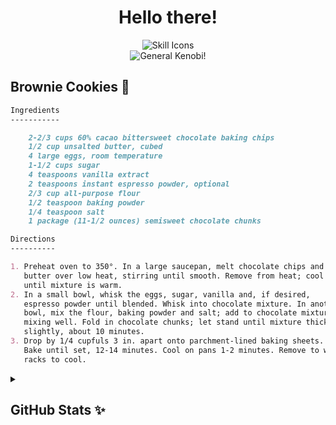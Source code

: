 <h1 align="center">Hello there!</h1>

<div align="center">
    <img src="https://skillicons.dev/icons?i=git,maven,gradle,linux,java,kotlin,python,latex,markdown" alt="Skill Icons" />
    <br>
    <img src="https://media1.tenor.com/m/h8ESfI_EBaQAAAAC/star-wars-general-grievous.gif" alt="General Kenobi!">
</div>

## Brownie Cookies 🍪

<!--
All credits for the recipe goes to https://www.tasteofhome.com/recipes/jumbo-brownie-cookies/! Check out their amazing cookies!
-->

```md
Ingredients
-----------

    2-2/3 cups 60% cacao bittersweet chocolate baking chips
    1/2 cup unsalted butter, cubed
    4 large eggs, room temperature
    1-1/2 cups sugar
    4 teaspoons vanilla extract
    2 teaspoons instant espresso powder, optional
    2/3 cup all-purpose flour
    1/2 teaspoon baking powder
    1/4 teaspoon salt
    1 package (11-1/2 ounces) semisweet chocolate chunks

Directions
----------

1. Preheat oven to 350°. In a large saucepan, melt chocolate chips and
   butter over low heat, stirring until smooth. Remove from heat; cool
   until mixture is warm.
2. In a small bowl, whisk the eggs, sugar, vanilla and, if desired,
   espresso powder until blended. Whisk into chocolate mixture. In another
   bowl, mix the flour, baking powder and salt; add to chocolate mixture,
   mixing well. Fold in chocolate chunks; let stand until mixture thickens
   slightly, about 10 minutes.
3. Drop by 1/4 cupfuls 3 in. apart onto parchment-lined baking sheets.
   Bake until set, 12-14 minutes. Cool on pans 1-2 minutes. Remove to wire
   racks to cool.
```

<details>
    <summary><h2>GitHub Stats ✨</h2></summary>
    <p align="center">
        <img src="https://github-profile-summary-cards.vercel.app/api/cards/profile-details?username=Kiyotoko&theme=tokyonight" alt="Github Profile Summary">
        <img src="https://github-readme-stats.vercel.app/api/top-langs/?username=Kiyotoko&theme=tokyonight&layout=compact&langs_count=10" alt="Github Langs">
    </p>
</details>